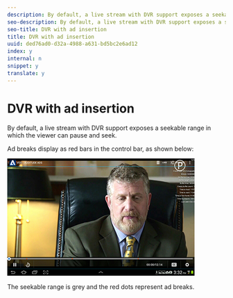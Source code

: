 ```yaml
---
description: By default, a live stream with DVR support exposes a seekable range in which the viewer can pause and seek.
seo-description: By default, a live stream with DVR support exposes a seekable range in which the viewer can pause and seek.
seo-title: DVR with ad insertion
title: DVR with ad insertion
uuid: ded76ad0-d32a-4988-a631-bd5bc2e6ad12
index: y
internal: n
snippet: y
translate: y
---
```


# DVR with ad insertion

By default, a live stream with DVR support exposes a seekable range in which the viewer can pause and seek.



Ad breaks display as red bars in the control bar, as shown below: 



<a id="fig_720DD22D2318485EAB4BEA55C30D5ECF"></a>

![](assets/dvr-with-ads.jpg) 


The seekable range is grey and the red dots represent ad breaks. 
